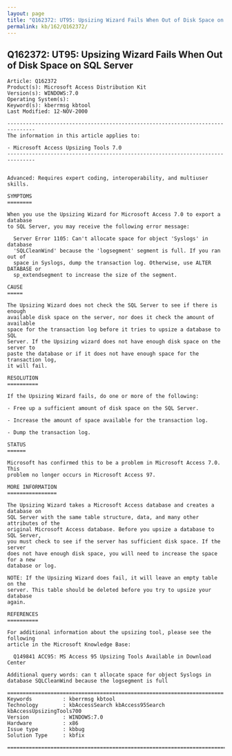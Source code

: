 ```yaml
---
layout: page
title: "Q162372: UT95: Upsizing Wizard Fails When Out of Disk Space on SQL Server"
permalink: kb/162/Q162372/
---
```


## Q162372: UT95: Upsizing Wizard Fails When Out of Disk Space on SQL Server

	Article: Q162372
	Product(s): Microsoft Access Distribution Kit
	Version(s): WINDOWS:7.0
	Operating System(s): 
	Keyword(s): kberrmsg kbtool
	Last Modified: 12-NOV-2000
	
	-------------------------------------------------------------------------------
	The information in this article applies to:
	
	- Microsoft Access Upsizing Tools 7.0 
	-------------------------------------------------------------------------------
	
	
	Advanced: Requires expert coding, interoperability, and multiuser skills.
	
	SYMPTOMS
	========
	
	When you use the Upsizing Wizard for Microsoft Access 7.0 to export a database
	to SQL Server, you may receive the following error message:
	
	  Server Error 1105: Can't allocate space for object 'Syslogs' in database
	  'SQLCleanWind' because the 'logsegment' segment is full. If you ran out of
	  space in Syslogs, dump the transaction log. Otherwise, use ALTER DATABASE or
	  sp_extendsegment to increase the size of the segment.
	
	CAUSE
	=====
	
	The Upsizing Wizard does not check the SQL Server to see if there is enough
	available disk space on the server, nor does it check the amount of available
	space for the transaction log before it tries to upsize a database to SQL
	Server. If the Upsizing wizard does not have enough disk space on the server to
	paste the database or if it does not have enough space for the transaction log,
	it will fail.
	
	RESOLUTION
	==========
	
	If the Upsizing Wizard fails, do one or more of the following:
	
	- Free up a sufficient amount of disk space on the SQL Server.
	
	- Increase the amount of space available for the transaction log.
	
	- Dump the transaction log.
	
	STATUS
	======
	
	Microsoft has confirmed this to be a problem in Microsoft Access 7.0. This
	problem no longer occurs in Microsoft Access 97.
	
	MORE INFORMATION
	================
	
	The Upsizing Wizard takes a Microsoft Access database and creates a database on
	SQL Server with the same table structure, data, and many other attributes of the
	original Microsoft Access database. Before you upsize a database to SQL Server,
	you must check to see if the server has sufficient disk space. If the server
	does not have enough disk space, you will need to increase the space for a new
	database or log.
	
	NOTE: If the Upsizing Wizard does fail, it will leave an empty table on the
	server. This table should be deleted before you try to upsize your database
	again.
	
	REFERENCES
	==========
	
	For additional information about the upsizing tool, please see the following
	article in the Microsoft Knowledge Base:
	
	  Q149841 ACC95: MS Access 95 Upsizing Tools Available in Download Center
	
	Additional query words: can t allocate space for object Syslogs in database SQLCleanWind because the logsegment is full
	
	======================================================================
	Keywords          : kberrmsg kbtool 
	Technology        : kbAccessSearch kbAccess95Search kbAccessUpsizingTools700
	Version           : WINDOWS:7.0
	Hardware          : x86
	Issue type        : kbbug
	Solution Type     : kbfix
	
	=============================================================================
	
